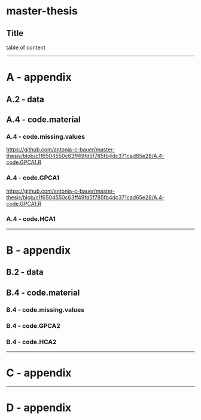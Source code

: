 # master-thesis

## Title

table of content

---

# A - appendix

## A.2 - data

## A.4 - code.material

### A.4 - code.missing.values
https://github.com/antonia-c-bauer/master-thesis/blob/c1f6504550c63ff49fd5f785fb4dc371cad65e28/A.4-code.GPCA1.R

### A.4 - code.GPCA1
https://github.com/antonia-c-bauer/master-thesis/blob/c1f6504550c63ff49fd5f785fb4dc371cad65e28/A.4-code.GPCA1.R

### A.4 - code.HCA1


---

# B - appendix

## B.2 - data

## B.4 - code.material

### B.4 - code.missing.values


### B.4 - code.GPCA2


### B.4 - code.HCA2


---

# C - appendix

---

# D - appendix

